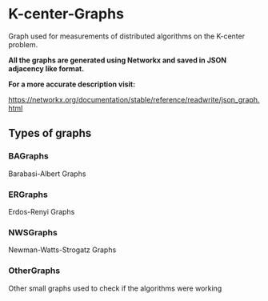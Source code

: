 # K-center-Graphs
Graph used for measurements of distributed algorithms on the K-center problem.

**All the graphs are generated using Networkx and saved in JSON adjacency like format.** 

**For a more accurate description visit:**

https://networkx.org/documentation/stable/reference/readwrite/json_graph.html

## Types of graphs

### BAGraphs

Barabasi-Albert Graphs

### ERGraphs

Erdos-Renyi Graphs

### NWSGraphs

Newman-Watts-Strogatz Graphs

### OtherGraphs

Other small graphs used to check if the algorithms were working
